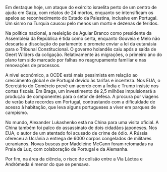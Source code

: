 Em destaque hoje, um ataque do exército israelita perto de um centro de ajuda em Gaza, com relatos de 24 mortos, enquanto se intensificam os apelos ao reconhecimento do Estado da Palestina, inclusive em Portugal. Um sismo na Turquia causou pelo menos um morto e dezenas de feridos.

Na política nacional, a reeleição de Aguiar Branco como presidente da Assembleia da República é tida como certa, enquanto Gouveia e Melo não descarta a dissolução do parlamento e promete enviar a lei da eutanásia para o Tribunal Constitucional. O governo holandês caiu após a saída de Geert Wilders da coligação. Relativamente às migrações, o primeiro ano do plano tem sido marcado por falhas no reagrupamento familiar e nas renovações de processos.

A nível económico, a OCDE está mais pessimista em relação ao crescimento global e de Portugal devido às tarifas e incerteza. Nos EUA, o Secretário do Comércio prevê um acordo com a Índia e Trump insiste nos cortes fiscais. Em Braga, um investimento de 2,5 milhões impulsionará a produção de componentes para o setor de defesa. A procura por viagens de verão bate recordes em Portugal, contrastando com a dificuldade de acesso à habitação, que leva alguns portugueses a viver em parques de campismo.

No mundo, Alexander Lukashenko está na China para uma visita oficial. A China também foi palco do assassinato de dois cidadãos japoneses. Nos EUA, o autor de um atentado foi acusado de crime de ódio. A Rússia ofereceu à Ucrânia a entrega de 6000 corpos congelados de militares ucranianos. Novas buscas por Madeleine McCann foram retomadas na Praia da Luz, com colaboração de Portugal e da Alemanha.

Por fim, na área da ciência, o risco de colisão entre a Via Láctea e Andrómeda é menor do que se pensava.